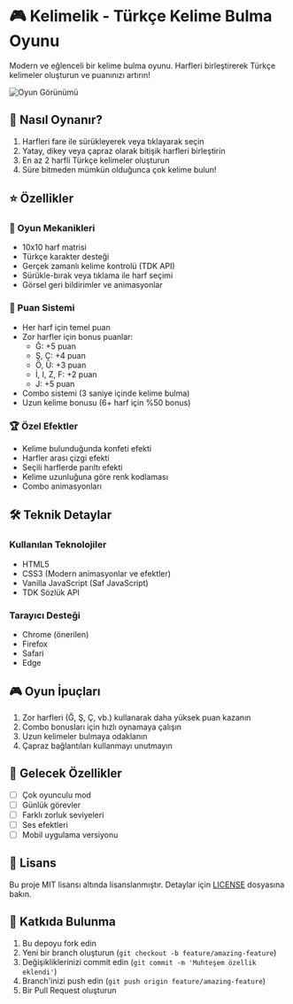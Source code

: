 # 🎮 Kelimelik - Türkçe Kelime Bulma Oyunu

Modern ve eğlenceli bir kelime bulma oyunu. Harfleri birleştirerek Türkçe kelimeler oluşturun ve puanınızı artırın!

![Oyun Görünümü](game-preview.png)

## 🎯 Nasıl Oynanır?

1. Harfleri fare ile sürükleyerek veya tıklayarak seçin
2. Yatay, dikey veya çapraz olarak bitişik harfleri birleştirin
3. En az 2 harfli Türkçe kelimeler oluşturun
4. Süre bitmeden mümkün olduğunca çok kelime bulun!

## ⭐ Özellikler

### 🎲 Oyun Mekanikleri
- 10x10 harf matrisi
- Türkçe karakter desteği
- Gerçek zamanlı kelime kontrolü (TDK API)
- Sürükle-bırak veya tıklama ile harf seçimi
- Görsel geri bildirimler ve animasyonlar

### 💎 Puan Sistemi
- Her harf için temel puan
- Zor harfler için bonus puanlar:
  - Ğ: +5 puan
  - Ş, Ç: +4 puan
  - Ö, Ü: +3 puan
  - İ, I, Z, F: +2 puan
  - J: +5 puan
- Combo sistemi (3 saniye içinde kelime bulma)
- Uzun kelime bonusu (6+ harf için %50 bonus)

### 🏆 Özel Efektler
- Kelime bulunduğunda konfeti efekti
- Harfler arası çizgi efekti
- Seçili harflerde parıltı efekti
- Kelime uzunluğuna göre renk kodlaması
- Combo animasyonları

## 🛠️ Teknik Detaylar

### Kullanılan Teknolojiler
- HTML5
- CSS3 (Modern animasyonlar ve efektler)
- Vanilla JavaScript (Saf JavaScript)
- TDK Sözlük API

### Tarayıcı Desteği
- Chrome (önerilen)
- Firefox
- Safari
- Edge

## 🎮 Oyun İpuçları

1. Zor harfleri (Ğ, Ş, Ç, vb.) kullanarak daha yüksek puan kazanın
2. Combo bonusları için hızlı oynamaya çalışın
3. Uzun kelimeler bulmaya odaklanın
4. Çapraz bağlantıları kullanmayı unutmayın

## 🔄 Gelecek Özellikler

- [ ] Çok oyunculu mod
- [ ] Günlük görevler
- [ ] Farklı zorluk seviyeleri
- [ ] Ses efektleri
- [ ] Mobil uygulama versiyonu

## 📝 Lisans

Bu proje MIT lisansı altında lisanslanmıştır. Detaylar için [LICENSE](LICENSE) dosyasına bakın.

## 🤝 Katkıda Bulunma

1. Bu depoyu fork edin
2. Yeni bir branch oluşturun (`git checkout -b feature/amazing-feature`)
3. Değişikliklerinizi commit edin (`git commit -m 'Muhteşem özellik eklendi'`)
4. Branch'inizi push edin (`git push origin feature/amazing-feature`)
5. Bir Pull Request oluşturun 